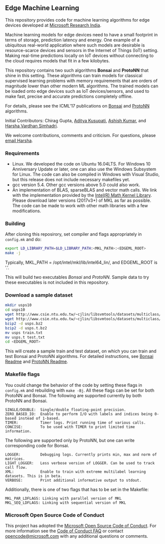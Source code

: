 ## Edge Machine Learning

This repository provides code for machine learning algorithms for edge devices developed at [Microsoft Research India](https://www.microsoft.com/en-us/research/project/resource-efficient-ml-for-the-edge-and-endpoint-iot-devices/). 

Machine learning models for edge devices need to have a small footprint in terms of storage, prediction latency and energy. One example of a ubiquitous real-world application where such models are desirable is resource-scarce devices and sensors in the Internet of Things (IoT) setting. Making real-time predictions locally on IoT devices without connecting to the cloud requires models that fit in a few kilobytes.

This repository contains two such algorithms **Bonsai** and **ProtoNN** that shine in this setting. These algorithms can train models for classical supervised learning problems with memory requirements that are orders of magnitude lower than other modern ML algorithms. The trained models can be loaded onto edge devices such as IoT devices/sensors, and used to make fast, precise and accurate predictions completely offline.

For details, please see the ICML'17 publications on [Bonsai](publications/Bonsai.pdf) and [ProtoNN](publications/ProtoNN.pdf) algorithms.

Initial Contributors: Chirag Gupta, [Aditya Kusupati](https://adityakusupati.github.io/), [Ashish Kumar](https://ashishkumar1993.github.io/), and [Harsha Vardhan Simhadri](http://harsha-simhadri.org).

We welcome contributions, comments and criticism. For questions, please [email Harsha](mailto:harshasi@microsoft.com).

### Requirements
- Linux. We developed the code on Ubuntu 16.04LTS.
  For Windows 10 Anniversary Update or later, one can also use the Windows Subsystem for Linux. 
  The code can also be compiled in Windows with Visual Studio,
  but this release does not include necessary makefiles yet. 
- gcc version 5.4. Other gcc versions above 5.0 could also work.
- An implementation of BLAS, sparseBLAS and vector math calls.
  We link with the implementation provided by the [Intel(R) Math Kernel Library](https://software.intel.com/en-us/mkl).
  Please download later versions (2017v3+) of MKL as far as possible.
  The code can be made to work with other math libraries with a few modifications.

### Building
After cloning this reposirory, set compiler and flags appropriately in `config.mk` and do:

```bash
export LD_LIBRARY_PATH=$LD_LIBRARY_PATH:<MKL_PATH>:<EDGEML_ROOT>
make -j
```
Typically, MKL_PATH = /opt/intel/mkl/lib/intel64_lin/, and EDGEML_ROOT is '.'.

This will build two executables _Bonsai_ and _ProtoNN_.
Sample data to try these executables is not included in this repository. 

### Download a sample dataset

```bash
mkdir usps10
cd usps10
wget http://www.csie.ntu.edu.tw/~cjlin/libsvmtools/datasets/multiclass/usps.bz2
wget http://www.csie.ntu.edu.tw/~cjlin/libsvmtools/datasets/multiclass/usps.t.bz2
bzip2 -d usps.bz2
bzip2 -d usps.t.bz2
mv usps train.txt
mv usps.t test.txt
cd <EDGEML_ROOT>
```
This will create a sample train and test dataset, on which
you can  train and test Bonsai and ProtoNN algorithms.
For detailed instructions, see [Bonsai Readme](README_BONSAI_OSS.md) and [ProtoNN Readme](README_PROTONN_OSS.md).

### Makefile flags
You could change the behavior of the code by setting these flags in `config.mk` and rebuilding with `make -Bj`. All these flags can be set for both ProtoNN and Bonsai.
The following are supported currently by both ProtoNN and Bonsai. 

    SINGLE/DOUBLE:  Single/double floating-point precision.
    ZERO_BASED_IO:  Enable to perform I/O with labels and indices being 0-based instead of 1-based. 
    TIMER:          Timer logs. Print running time of various calls.
    CONCISE:        To be used with TIMER to print limited time information.

The following are supported only by ProtoNN, but one can write corresponding code for Bonsai. 
 
    LOGGER:         Debugging logs. Currently prints min, max and norm of matrices.
    LIGHT_LOGGER:   Less verbose version of LOGGER. Can be used to track call flow. 
    XML:            Enable to train with extreme multilabel learning datasets. This is in beta.
    VERBOSE:        Print additional informative output to stdout.
    
Additionally, there is one of two flags that has to be set in the Makefile: 
    
    MKL_PAR_LDFLAGS: Linking with parallel version of MKL
    MKL_SEQ_LDFLAGS: Linking with sequential version of MKL


### Microsoft Open Source Code of Conduct
This project has adopted the [Microsoft Open Source Code of Conduct](https://opensource.microsoft.com/codeofconduct/). For more information see the [Code of Conduct FAQ](https://opensource.microsoft.com/codeofconduct/faq/) or contact [opencode@microsoft.com](mailto:opencode@microsoft.com) with any additional questions or comments.
